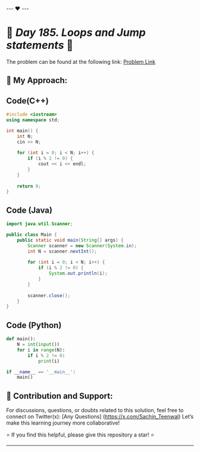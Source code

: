 --- ❤️ ---

# 🚀 _Day 185. Loops and Jump statements_ 🧠


The problem can be found at the following link: [Problem Link](https://www.interviewbit.com/problems/loops-and-jump-statements/)

## 🎯 **My Approach:**


## Code(C++)
```cpp
#include <iostream>
using namespace std;

int main() {
    int N;
    cin >> N;
    
    for (int i = 0; i < N; i++) {
        if (i % 2 != 0) {
            cout << i << endl;
        }
    }
    
    return 0;
}
```

## Code (Java)

```java
import java.util.Scanner;

public class Main {
    public static void main(String[] args) {
        Scanner scanner = new Scanner(System.in);
        int N = scanner.nextInt();
        
        for (int i = 0; i < N; i++) {
            if (i % 2 != 0) {
                System.out.println(i);
            }
        }
        
        scanner.close();
    }
}
```

## Code (Python)

```python
def main():
    N = int(input())
    for i in range(N):
        if i % 2 != 0:
            print(i)

if __name__ == '__main__':
    main()
```



## 🎯 **Contribution and Support:**

For discussions, questions, or doubts related to this solution, feel free to connect on Twitter(x): [Any Questions] (https://x.com/Sachin_Teenwal) Let’s make this learning journey more collaborative!

⭐ If you find this helpful, please give this repository a star! ⭐

---
